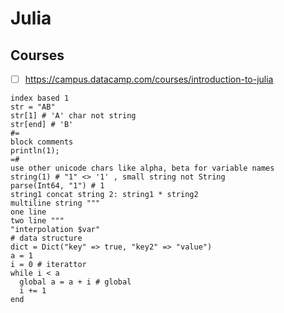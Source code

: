 # Julia
## Courses
- [ ] https://campus.datacamp.com/courses/introduction-to-julia

```
index based 1
str = "AB"
str[1] # 'A' char not string
str[end] # 'B'
#=
block comments
println(1);
=#
use other unicode chars like alpha, beta for variable names
string(1) # "1" <> '1' , small string not String
parse(Int64, "1") # 1
string1 concat string 2: string1 * string2
multiline string """
one line
two line """
"interpolation $var"
# data structure
dict = Dict("key" => true, "key2" => "value")
a = 1
i = 0 # iterattor
while i < a
  global a = a + i # global
  i += 1
end


```
